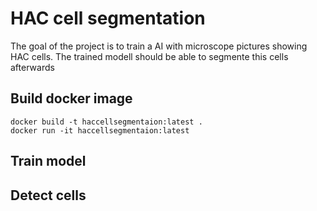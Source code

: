 # HAC cell segmentation

The goal of the project is to train a AI with microscope pictures showing HAC cells.
The trained modell should be able to segmente this cells afterwards

## Build docker image
```
docker build -t haccellsegmentaion:latest . 
docker run -it haccellsegmentaion:latest

```

## Train model


## Detect cells